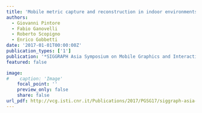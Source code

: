 ```yaml
---
title: 'Mobile metric capture and reconstruction in indoor environments'
authors:
  - Giovanni Pintore
  - Fabio Ganovelli
  - Roberto Scopigno
  - Enrico Gobbetti
date: '2017-01-01T00:00:00Z'
publication_types: ['1']
publication: '*SIGGRAPH Asia Symposium on Mobile Graphics and Interactive Applications 2017*'
featured: false

image:
#    caption: 'Image'
    focal_point: ''
    preview_only: false
    share: false
url_pdf: http://vcg.isti.cnr.it/Publications/2017/PGSG17/siggraph-asia-2017_preprint.pdf
---
```

